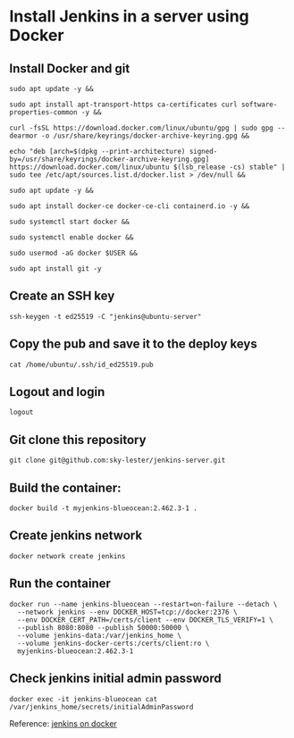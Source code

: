 # Install Jenkins in a server using Docker

## Install Docker and git

```
sudo apt update -y &&

sudo apt install apt-transport-https ca-certificates curl software-properties-common -y &&

curl -fsSL https://download.docker.com/linux/ubuntu/gpg | sudo gpg --dearmor -o /usr/share/keyrings/docker-archive-keyring.gpg &&

echo "deb [arch=$(dpkg --print-architecture) signed-by=/usr/share/keyrings/docker-archive-keyring.gpg] https://download.docker.com/linux/ubuntu $(lsb_release -cs) stable" | sudo tee /etc/apt/sources.list.d/docker.list > /dev/null &&

sudo apt update -y &&

sudo apt install docker-ce docker-ce-cli containerd.io -y &&

sudo systemctl start docker &&

sudo systemctl enable docker &&

sudo usermod -aG docker $USER &&

sudo apt install git -y

```

## Create an SSH key

```
ssh-keygen -t ed25519 -C "jenkins@ubuntu-server"
```

## Copy the pub and save it to the deploy keys

```
cat /home/ubuntu/.ssh/id_ed25519.pub
```

## Logout and login

```
logout
```


## Git clone this repository

```
git clone git@github.com:sky-lester/jenkins-server.git
```

## Build the container:

```
docker build -t myjenkins-blueocean:2.462.3-1 .
```

## Create jenkins network

```
docker network create jenkins
```

## Run the container

```
docker run --name jenkins-blueocean --restart=on-failure --detach \
  --network jenkins --env DOCKER_HOST=tcp://docker:2376 \
  --env DOCKER_CERT_PATH=/certs/client --env DOCKER_TLS_VERIFY=1 \
  --publish 8080:8080 --publish 50000:50000 \
  --volume jenkins-data:/var/jenkins_home \
  --volume jenkins-docker-certs:/certs/client:ro \
  myjenkins-blueocean:2.462.3-1
```

## Check jenkins initial admin password

```
docker exec -it jenkins-blueocean cat /var/jenkins_home/secrets/initialAdminPassword
```


Reference: [jenkins on docker](https://www.jenkins.io/doc/book/installing/docker/)
